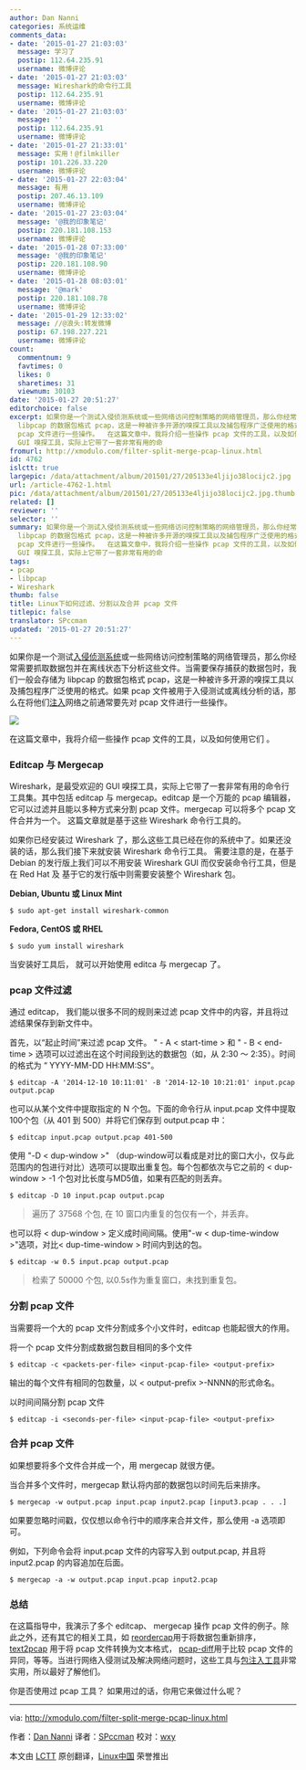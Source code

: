 ```yaml
---
author: Dan Nanni
categories: 系统运维
comments_data:
- date: '2015-01-27 21:03:03'
  message: 学习了
  postip: 112.64.235.91
  username: 微博评论
- date: '2015-01-27 21:03:03'
  message: Wireshark的命令行工具
  postip: 112.64.235.91
  username: 微博评论
- date: '2015-01-27 21:03:03'
  message: ''
  postip: 112.64.235.91
  username: 微博评论
- date: '2015-01-27 21:33:01'
  message: 实用！@filmkiller
  postip: 101.226.33.220
  username: 微博评论
- date: '2015-01-27 22:03:04'
  message: 有用
  postip: 207.46.13.109
  username: 微博评论
- date: '2015-01-27 23:03:04'
  message: '@我的印象笔记'
  postip: 220.181.108.153
  username: 微博评论
- date: '2015-01-28 07:33:00'
  message: '@我的印象笔记'
  postip: 220.181.108.90
  username: 微博评论
- date: '2015-01-28 08:03:01'
  message: '@mark'
  postip: 220.181.108.78
  username: 微博评论
- date: '2015-01-29 12:33:02'
  message: //@浪头:转发微博
  postip: 67.198.227.221
  username: 微博评论
count:
  commentnum: 9
  favtimes: 0
  likes: 0
  sharetimes: 31
  viewnum: 30103
date: '2015-01-27 20:51:27'
editorchoice: false
excerpt: 如果你是一个测试入侵侦测系统或一些网络访问控制策略的网络管理员，那么你经常需要抓取数据包并在离线状态下分析这些文件。当需要保存捕获的数据包时，我们一般会存储为
  libpcap 的数据包格式 pcap，这是一种被许多开源的嗅探工具以及捕包程序广泛使用的格式。如果 pcap 文件被用于入侵测试或离线分析的话，那么在将他们注入网络之前通常要先对
  pcap 文件进行一些操作。  在这篇文章中，我将介绍一些操作 pcap 文件的工具，以及如何使用它们 。 Editcap 与 Mergecap Wireshark，是最受欢迎的
  GUI 嗅探工具，实际上它带了一套非常有用的命
fromurl: http://xmodulo.com/filter-split-merge-pcap-linux.html
id: 4762
islctt: true
largepic: /data/attachment/album/201501/27/205133e4ljijo38locijc2.jpg
url: /article-4762-1.html
pic: /data/attachment/album/201501/27/205133e4ljijo38locijc2.jpg.thumb.jpg
related: []
reviewer: ''
selector: ''
summary: 如果你是一个测试入侵侦测系统或一些网络访问控制策略的网络管理员，那么你经常需要抓取数据包并在离线状态下分析这些文件。当需要保存捕获的数据包时，我们一般会存储为
  libpcap 的数据包格式 pcap，这是一种被许多开源的嗅探工具以及捕包程序广泛使用的格式。如果 pcap 文件被用于入侵测试或离线分析的话，那么在将他们注入网络之前通常要先对
  pcap 文件进行一些操作。  在这篇文章中，我将介绍一些操作 pcap 文件的工具，以及如何使用它们 。 Editcap 与 Mergecap Wireshark，是最受欢迎的
  GUI 嗅探工具，实际上它带了一套非常有用的命
tags:
- pcap
- libpcap
- Wireshark
thumb: false
title: Linux下如何过滤、分割以及合并 pcap 文件
titlepic: false
translator: SPccman
updated: '2015-01-27 20:51:27'
---
```


如果你是一个测试[入侵侦测系统](http://xmodulo.com/how-to-compile-and-install-snort-from-source-code-on-ubuntu.html)或一些网络访问控制策略的网络管理员，那么你经常需要抓取数据包并在离线状态下分析这些文件。当需要保存捕获的数据包时，我们一般会存储为 libpcap 的数据包格式 pcap，这是一种被许多开源的嗅探工具以及捕包程序广泛使用的格式。如果 pcap 文件被用于入侵测试或离线分析的话，那么在将他们[注入](http://xmodulo.com/how-to-capture-and-replay-network-traffic-on-linux.html)网络之前通常要先对 pcap 文件进行一些操作。


![](/data/attachment/album/201501/27/205133e4ljijo38locijc2.jpg)


在这篇文章中，我将介绍一些操作 pcap 文件的工具，以及如何使用它们 。


### Editcap 与 Mergecap


Wireshark，是最受欢迎的 GUI 嗅探工具，实际上它带了一套非常有用的命令行工具集。其中包括 editcap 与 mergecap。editcap 是一个万能的 pcap 编辑器，它可以过滤并且能以多种方式来分割 pcap 文件。mergecap 可以将多个 pcap 文件合并为一个。 这篇文章就是基于这些 Wireshark 命令行工具的。


如果你已经安装过 Wireshark 了，那么这些工具已经在你的系统中了。如果还没装的话，那么我们接下来就安装 Wireshark 命令行工具。 需要注意的是，在基于 Debian 的发行版上我们可以不用安装 Wireshark GUI 而仅安装命令行工具，但是在 Red Hat 及 基于它的发行版中则需要安装整个 Wireshark 包。


**Debian, Ubuntu 或 Linux Mint**



```
$ sudo apt-get install wireshark-common

```

**Fedora, CentOS 或 RHEL**



```
$ sudo yum install wireshark

```

当安装好工具后， 就可以开始使用 editca 与 mergecap 了。


### pcap 文件过滤


通过 editcap， 我们能以很多不同的规则来过滤 pcap 文件中的内容，并且将过滤结果保存到新文件中。


首先，以“起止时间”来过滤 pcap 文件。 " - A < start-time > 和 " - B < end-time > 选项可以过滤出在这个时间段到达的数据包（如，从 2:30 ～ 2:35）。时间的格式为 “ YYYY-MM-DD HH:MM:SS"。



```
$ editcap -A '2014-12-10 10:11:01' -B '2014-12-10 10:21:01' input.pcap output.pcap 

```

也可以从某个文件中提取指定的 N 个包。下面的命令行从 input.pcap 文件中提取100个包（从 401 到 500）并将它们保存到 output.pcap 中：



```
$ editcap input.pcap output.pcap 401-500

```

使用 "-D < dup-window >" （dup-window可以看成是对比的窗口大小，仅与此范围内的包进行对比）选项可以提取出重复包。每个包都依次与它之前的 < dup-window > -1 个包对比长度与MD5值，如果有匹配的则丢弃。



```
$ editcap -D 10 input.pcap output.pcap

```


> 
> 遍历了 37568 个包, 在 10 窗口内重复的包仅有一个，并丢弃。
> 
> 
> 


也可以将 < dup-window > 定义成时间间隔。使用"-w < dup-time-window >"选项，对比< dup-time-window > 时间内到达的包。



```
$ editcap -w 0.5 input.pcap output.pcap 

```


> 
> 检索了 50000 个包, 以0.5s作为重复窗口，未找到重复包。
> 
> 
> 


### 分割 pcap 文件


当需要将一个大的 pcap 文件分割成多个小文件时，editcap 也能起很大的作用。


将一个 pcap 文件分割成数据包数目相同的多个文件



```
$ editcap -c <packets-per-file> <input-pcap-file> <output-prefix> 

```

输出的每个文件有相同的包数量，以 < output-prefix >-NNNN的形式命名。


以时间间隔分割 pcap 文件



```
$ editcap -i <seconds-per-file> <input-pcap-file> <output-prefix> 

```

### 合并 pcap 文件


如果想要将多个文件合并成一个，用 mergecap 就很方便。


当合并多个文件时，mergecap 默认将内部的数据包以时间先后来排序。



```
$ mergecap -w output.pcap input.pcap input2.pcap [input3.pcap . . .]

```

如果要忽略时间戳，仅仅想以命令行中的顺序来合并文件，那么使用 -a 选项即可。


例如，下列命令会将 input.pcap 文件的内容写入到 output.pcap, 并且将 input2.pcap 的内容追加在后面。



```
$ mergecap -a -w output.pcap input.pcap input2.pcap 

```

### 总结


在这篇指导中，我演示了多个 editcap、 mergecap 操作 pcap 文件的例子。除此之外，还有其它的相关工具，如 [reordercap](https://www.wireshark.org/docs/man-pages/reordercap.html)用于将数据包重新排序，[text2pcap](https://www.wireshark.org/docs/man-pages/text2pcap.html) 用于将 pcap 文件转换为文本格式， [pcap-diff](https://github.com/isginf/pcap-diff)用于比较 pcap 文件的异同，等等。当进行网络入侵测试及解决网络问题时，这些工具与[包注入工具](http://xmodulo.com/how-to-capture-and-replay-network-traffic-on-linux.html)非常实用，所以最好了解他们。


你是否使用过 pcap 工具？ 如果用过的话，你用它来做过什么呢？




---


via: <http://xmodulo.com/filter-split-merge-pcap-linux.html>


作者：[Dan Nanni](http://xmodulo.com/author/nanni) 译者：[SPccman](https://github.com/SPccman) 校对：[wxy](https://github.com/wxy)


本文由 [LCTT](https://github.com/LCTT/TranslateProject) 原创翻译，[Linux中国](http://linux.cn/) 荣誉推出
